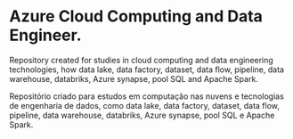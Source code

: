 # Azure Cloud Computing and Data Engineer.
Repository created for studies in cloud computing and data engineering technologies, how data lake, data factory, dataset, data flow, pipeline, data warehouse, databriks, Azure synapse, pool SQL and Apache Spark.

Repositório criado para estudos em computação nas nuvens e tecnologias de engenharia de dados, como data lake, data factory, dataset, data flow, pipeline, data warehouse, databriks, Azure synapse, pool SQL e Apache Spark.
